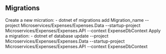 ## Migrations
Create a new micration:
	- dotnet ef migrations add Migration_name --project Microservices/Expenses/Expenses.Data --startup-project Microservices/Expenses/Expenses.API --context ExpenseDbContext
Apply a migration:
	- dotnet ef database update --project Microservices/Expenses/Expenses.Data --startup-project Microservices/Expenses/Expenses.API --context ExpenseDbContext
